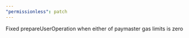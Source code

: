 ```yaml
---
"permissionless": patch
---
```


Fixed prepareUserOperation when either of paymaster gas limits is zero
